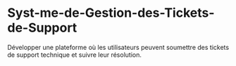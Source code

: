 # Syst-me-de-Gestion-des-Tickets-de-Support
Développer une plateforme où les utilisateurs peuvent soumettre des tickets de support technique et suivre leur résolution.
